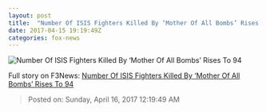 ```yaml
---
layout: post
title:  "Number Of ISIS Fighters Killed By ‘Mother Of All Bombs’ Rises To 94"
date: 2017-04-15 19:19:49Z
categories: fox-news
---
```


![Number Of ISIS Fighters Killed By ‘Mother Of All Bombs’ Rises To 94](http://nation.foxnews.com/sites/nation.foxnews.com/files/styles/story_624_300/public/isis-reuters_7.jpg)




Full story on F3News: [Number Of ISIS Fighters Killed By ‘Mother Of All Bombs’ Rises To 94](http://www.f3nws.com/n/yHvBcH)

> Posted on: Sunday, April 16, 2017 12:19:49 AM
